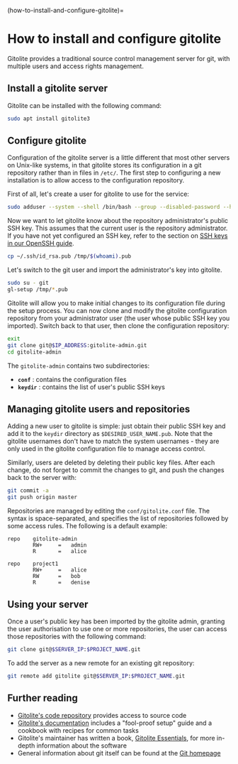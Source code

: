 (how-to-install-and-configure-gitolite)=
# How to install and configure gitolite

Gitolite provides a traditional source control management server for git, with multiple users and access rights management. 

## Install a gitolite server

Gitolite can be installed with the following command:

```bash
sudo apt install gitolite3
```

## Configure gitolite

Configuration of the gitolite server is a little different that most other servers on Unix-like systems, in that gitolite stores its configuration in a git repository rather than in files in `/etc/`. The first step to configuring a new installation is to allow access to the configuration repository.

First of all, let's create a user for gitolite to use for the service:

```bash
sudo adduser --system --shell /bin/bash --group --disabled-password --home /home/git git
```

Now we want to let gitolite know about the repository administrator's public SSH key. This assumes that the current user is the repository administrator. If you have not yet configured an SSH key, refer to the section on [SSH keys in our OpenSSH guide](openssh-server.md).

```bash
cp ~/.ssh/id_rsa.pub /tmp/$(whoami).pub
```

Let's switch to the git user and import the administrator's key into gitolite.

```bash
sudo su - git
gl-setup /tmp/*.pub
```

Gitolite will allow you to make initial changes to its configuration file during the setup process. You can now clone and modify the gitolite configuration repository from your administrator user (the user whose public SSH key you imported). Switch back to that user, then clone the configuration repository:

```bash
exit
git clone git@$IP_ADDRESS:gitolite-admin.git
cd gitolite-admin
```

The `gitolite-admin` contains two subdirectories:

- **`conf`** : contains the configuration files
- **`keydir`** : contains the list of user's public SSH keys

## Managing gitolite users and repositories

Adding a new user to gitolite is simple: just obtain their public SSH key and add it to the `keydir` directory as `$DESIRED_USER_NAME.pub`. Note that the gitolite usernames don't have to match the system usernames - they are only used in the gitolite configuration file to manage access control. 

Similarly, users are deleted by deleting their public key files. After each change, do not forget to commit the changes to git, and push the changes back to the server with:

```bash
git commit -a
git push origin master
```

Repositories are managed by editing the `conf/gitolite.conf` file. The syntax is space-separated, and specifies the list of repositories followed by some access rules. The following is a default example:

```text
repo    gitolite-admin
        RW+     =   admin
        R       =   alice
    
repo    project1
        RW+     =   alice
        RW      =   bob
        R       =   denise
```

## Using your server

Once a user's public key has been imported by the gitolite admin, granting the user authorisation to use one or more repositories, the user can access those repositories with the following command:

```bash
git clone git@$SERVER_IP:$PROJECT_NAME.git
```

To add the server as a new remote for an existing git repository:

```bash
git remote add gitolite git@$SERVER_IP:$PROJECT_NAME.git
```

## Further reading

- [Gitolite's code repository](https://github.com/sitaramc/gitolite) provides access to source code
- [Gitolite's documentation](https://gitolite.com/gitolite/) includes a "fool-proof setup" guide and a cookbook with recipes for common tasks
- Gitolite's maintainer has written a book, [Gitolite Essentials](https://www.packtpub.com/hardware-and-creative/gitolite-essentials), for more in-depth information about the software
- General information about git itself can be found at the [Git homepage](http://git-scm.com)
